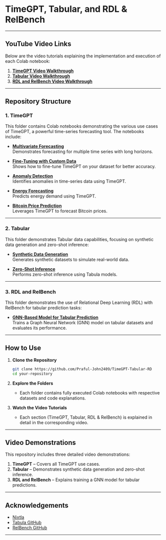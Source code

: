 # TimeGPT, Tabular, and RDL & RelBench

---

## YouTube Video Links

Below are the video tutorials explaining the implementation and execution of each Colab notebook:

1. **[TimeGPT Video Walkthrough](https://youtu.be/q3uBGbFRMDo)**  
2. **[Tabular Video Walkthrough](https://youtu.be/q3uBGbFRMDo)**  
3. **[RDL and RelBench Video Walkthrough](https://youtu.be/q3uBGbFRMDo)**  

---

## Repository Structure

### 1. **TimeGPT**
This folder contains Colab notebooks demonstrating the various use cases of TimeGPT, a powerful time-series forecasting tool. The notebooks include:

- **[Multivariate Forecasting](https://drive.google.com/drive/folders/18LbawXw4qTubs8Mfjxh7Q1Opd0qFHLOP?usp=sharing)**  
  Demonstrates forecasting for multiple time series with long horizons.  

- **[Fine-Tuning with Custom Data](https://drive.google.com/drive/folders/18LbawXw4qTubs8Mfjxh7Q1Opd0qFHLOP?usp=sharing)**  
  Shows how to fine-tune TimeGPT on your dataset for better accuracy.  

- **[Anomaly Detection](https://drive.google.com/drive/folders/18LbawXw4qTubs8Mfjxh7Q1Opd0qFHLOP?usp=sharing)**  
  Identifies anomalies in time-series data using TimeGPT.  

- **[Energy Forecasting](https://drive.google.com/drive/folders/18LbawXw4qTubs8Mfjxh7Q1Opd0qFHLOP?usp=sharing)**  
  Predicts energy demand using TimeGPT.  

- **[Bitcoin Price Prediction](https://drive.google.com/drive/folders/18LbawXw4qTubs8Mfjxh7Q1Opd0qFHLOP?usp=sharing)**  
  Leverages TimeGPT to forecast Bitcoin prices.

---

### 2. **Tabular**
This folder demonstrates Tabular data capabilities, focusing on synthetic data generation and zero-shot inference:

- **[Synthetic Data Generation](https://drive.google.com/drive/folders/187HOj2oFEZMxMXNzvnoieoFJKcNcsF_x?usp=sharing)**  
  Generates synthetic datasets to simulate real-world data.

- **[Zero-Shot Inference](https://drive.google.com/drive/folders/187HOj2oFEZMxMXNzvnoieoFJKcNcsF_x?usp=sharing)**  
  Performs zero-shot inference using Tabula models.

---

### 3. **RDL and RelBench**
This folder demonstrates the use of Relational Deep Learning (RDL) with RelBench for tabular prediction tasks:

- **[GNN-Based Model for Tabular Prediction](https://drive.google.com/drive/folders/1iJ5bDU_8ihDQiwaRzZOiwBtWIezPZdZT?usp=sharing)**  
  Trains a Graph Neural Network (GNN) model on tabular datasets and evaluates its performance.

---

## How to Use

1. **Clone the Repository**  
   ```bash
   git clone https://github.com/Praful-John2409/TimeGPT-Tabular-RD
   cd your-repository
   ```

2. **Explore the Folders**  
   - Each folder contains fully executed Colab notebooks with respective datasets and code explanations.

3. **Watch the Video Tutorials**  
   - Each section (TimeGPT, Tabular, RDL & RelBench) is explained in detail in the corresponding video.

---

## Video Demonstrations

This repository includes three detailed video demonstrations:
1. **TimeGPT** – Covers all TimeGPT use cases.
2. **Tabular** – Demonstrates synthetic data generation and zero-shot inference.
3. **RDL and RelBench** – Explains training a GNN model for tabular predictions.

---

## Acknowledgements

- [Nixtla](https://nixtla.github.io/)  
- [Tabula GitHub](https://github.com/zhao-zilong/Tabula)  
- [RelBench GitHub](https://github.com/snap-stanford/relbench)

---
